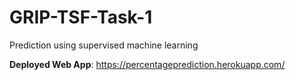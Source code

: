 # GRIP-TSF-Task-1
Prediction using supervised machine learning

**Deployed Web App**: https://percentageprediction.herokuapp.com/
